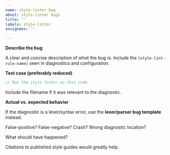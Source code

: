 ```yaml
---
name: style-linter bug
about: style-linter bugs
title: ''
labels: style-linter
assignees: ''

---
```


**Describe the bug**

A clear and concise description of what the bug is. Include the
`[style-lint-rule-name]` seen in diagnostics and configuration.

**Test case (preferably reduced)**

```systemverilog
// Ran the style linter on this code.
```

Include the filename if it was relevant to the diagnostic.

**Actual vs. expected behavior**

If the diagnostic is a lexer/syntax error, use the **lexer/parser bug template**
instead.

False-positive? False-negative? Crash? Wrong diagnostic location?

What should have happened?

Citations to published style guides would greatly help.
